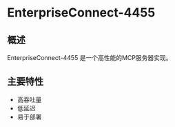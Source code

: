 # EnterpriseConnect-4455

## 概述

EnterpriseConnect-4455 是一个高性能的MCP服务器实现。

## 主要特性

- 高吞吐量
- 低延迟
- 易于部署
